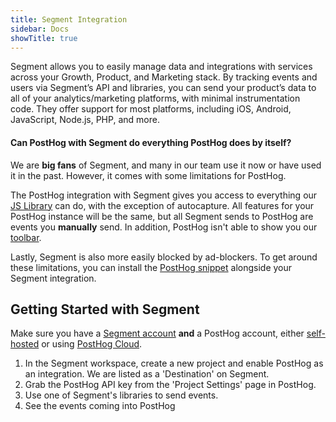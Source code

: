 ```yaml
---
title: Segment Integration
sidebar: Docs
showTitle: true
---
```


Segment allows you to easily manage data and integrations with services across your Growth, Product, and Marketing stack. By tracking events and users via Segment’s API and libraries, you can send your product’s data to all of your analytics/marketing platforms, with minimal instrumentation code. They offer support for most platforms, including iOS, Android, JavaScript, Node.js, PHP, and more.

#### Can PostHog with Segment do everything PostHog does by itself?

We are **big fans** of Segment, and many in our team use it now or have used it in the past. However, it comes with some limitations for PostHog. 

The PostHog integration with Segment gives you access to everything our [JS Library](/docs/libraries/js) can do, with the exception of autocapture. All features for your PostHog instance will be the same, but all Segment sends to PostHog are events you **manually** send. In addition, PostHog isn't able to show you our [toolbar](/docs/user-guides/toolbar). 

Lastly, Segment is also more easily blocked by ad-blockers. To get around these limitations, you can install the [PostHog snippet](/docs/libraries/js) alongside your Segment integration.

## Getting Started with Segment

Make sure you have a [Segment account](https://segment.com/docs/#getting-started) **and** a PostHog account, either [self-hosted](/docs/deployment) or using [PostHog Cloud](https://app.posthog.com/signup).

1. In the Segment workspace, create a new project and enable PostHog as an integration. We are listed as a 'Destination' on Segment.
2. Grab the PostHog API key from the 'Project Settings' page in PostHog.
3. Use one of Segment's libraries to send events.
4. See the events coming into PostHog


